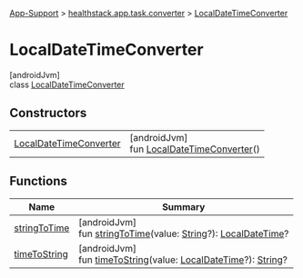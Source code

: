 
[App-Support](../../../index.html) > [healthstack.app.task.converter](../index.html) > [LocalDateTimeConverter](index.html)



# LocalDateTimeConverter



[androidJvm]\
class [LocalDateTimeConverter](index.html)



## Constructors


| | |
|---|---|
| [LocalDateTimeConverter](-local-date-time-converter.html) | [androidJvm]<br>fun [LocalDateTimeConverter](-local-date-time-converter.html)() |


## Functions


| Name | Summary |
|---|---|
| [stringToTime](string-to-time.html) | [androidJvm]<br>fun [stringToTime](string-to-time.html)(value: [String](https://kotlinlang.org/api/latest/jvm/stdlib/kotlin/-string/index.html)?): [LocalDateTime](https://developer.android.com/reference/kotlin/java/time/LocalDateTime.html)? |
| [timeToString](time-to-string.html) | [androidJvm]<br>fun [timeToString](time-to-string.html)(value: [LocalDateTime](https://developer.android.com/reference/kotlin/java/time/LocalDateTime.html)?): [String](https://kotlinlang.org/api/latest/jvm/stdlib/kotlin/-string/index.html)? |

